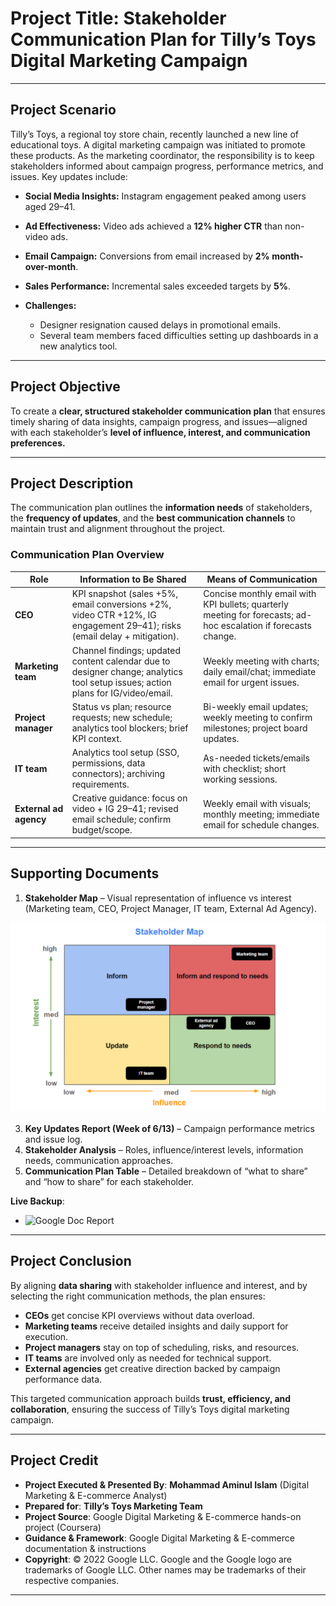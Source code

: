 # **Project Title**: **Stakeholder Communication Plan for Tilly’s Toys Digital Marketing Campaign**

---

## **Project Scenario**

Tilly’s Toys, a regional toy store chain, recently launched a new line of educational toys. A digital marketing campaign was initiated to promote these products. As the marketing coordinator, the responsibility is to keep stakeholders informed about campaign progress, performance metrics, and issues. Key updates include:

* **Social Media Insights:** Instagram engagement peaked among users aged 29–41.
* **Ad Effectiveness:** Video ads achieved a **12% higher CTR** than non-video ads.
* **Email Campaign:** Conversions from email increased by **2% month-over-month**.
* **Sales Performance:** Incremental sales exceeded targets by **5%**.
* **Challenges:**

  * Designer resignation caused delays in promotional emails.
  * Several team members faced difficulties setting up dashboards in a new analytics tool.

---

## **Project Objective**

To create a **clear, structured stakeholder communication plan** that ensures timely sharing of data insights, campaign progress, and issues—aligned with each stakeholder’s **level of influence, interest, and communication preferences.**

---

## **Project Description**

The communication plan outlines the **information needs** of stakeholders, the **frequency of updates**, and the **best communication channels** to maintain trust and alignment throughout the project.

### **Communication Plan Overview**

| **Role**               | **Information to Be Shared**                                                                                                     | **Means of Communication**                                                                                      |
| ---------------------- | -------------------------------------------------------------------------------------------------------------------------------- | --------------------------------------------------------------------------------------------------------------- |
| **CEO**                | KPI snapshot (sales +5%, email conversions +2%, video CTR +12%, IG engagement 29–41); risks (email delay + mitigation).          | Concise monthly email with KPI bullets; quarterly meeting for forecasts; ad-hoc escalation if forecasts change. |
| **Marketing team**     | Channel findings; updated content calendar due to designer change; analytics tool setup issues; action plans for IG/video/email. | Weekly meeting with charts; daily email/chat; immediate email for urgent issues.                                |
| **Project manager**    | Status vs plan; resource requests; new schedule; analytics tool blockers; brief KPI context.                                     | Bi-weekly email updates; weekly meeting to confirm milestones; project board updates.                           |
| **IT team**            | Analytics tool setup (SSO, permissions, data connectors); archiving requirements.                                                | As-needed tickets/emails with checklist; short working sessions.                                                |
| **External ad agency** | Creative guidance: focus on video + IG 29–41; revised email schedule; confirm budget/scope.                                      | Weekly email with visuals; monthly meeting; immediate email for schedule changes.                               |

---

## **Supporting Documents**

1. **Stakeholder Map** – Visual representation of influence vs interest (Marketing team, CEO, Project Manager, IT team, External Ad Agency).
 
![Stakeholder Map](https://github.com/aminbiography/Google-Digital-Marketing---E-commerce-Professional-Certificate/blob/main/bar-graph-chart-image/Complete%20a%20stakeholder%20communication%20plan.png)

3. **Key Updates Report (Week of 6/13)** – Campaign performance metrics and issue log.
4. **Stakeholder Analysis** – Roles, influence/interest levels, information needs, communication approaches.
5. **Communication Plan Table** – Detailed breakdown of “what to share” and “how to share” for each stakeholder.

**Live Backup**:
- ![Google Doc Report](https://docs.google.com/presentation/d/17JJDSTMGpzKPYcUy7ekovgKszLimHju7n4Se87psZ2g/edit?usp=drive_link)   
---

## **Project Conclusion**

By aligning **data sharing** with stakeholder influence and interest, and by selecting the right communication methods, the plan ensures:

* **CEOs** get concise KPI overviews without data overload.
* **Marketing teams** receive detailed insights and daily support for execution.
* **Project managers** stay on top of scheduling, risks, and resources.
* **IT teams** are involved only as needed for technical support.
* **External agencies** get creative direction backed by campaign performance data.

This targeted communication approach builds **trust, efficiency, and collaboration**, ensuring the success of Tilly’s Toys digital marketing campaign.

---

## **Project Credit**
- **Project Executed & Presented By**: **Mohammad Aminul Islam** (Digital Marketing & E-commerce Analyst)
- **Prepared for**: **Tilly’s Toys Marketing Team** 
- **Project Source**: Google Digital Marketing & E-commerce hands-on project (Coursera)  
- **Guidance & Framework**: Google Digital Marketing & E-commerce documentation & instructions  
- **Copyright**: © 2022 Google LLC. Google and the Google logo are trademarks of Google LLC. Other names may be trademarks of their respective companies.  
---
